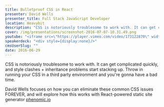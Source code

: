 ```yaml
---
title: Bulletproof CSS in React
presenter: David Wells
presenter_title: Full Stack JavaScript Developer
location: Heavybit
description: "CSS is notoriously troublesome to work with. It can get complicated quickly, and style clashes + inheritance problems start stacking up. Throw in running your CSS in a third party environment and you're gonna have a bad time.  David Wells focuses on how you can eliminate these common CSS issues FOREVER, and will explore how this works with React-powered static site generator phenomic.io"
cover: /img/presentations/screenshot-2016-07-07-10.31.49.png
youtube: "<iframe src=\"https://player.vimeo.com/video/173122870\" width=\"640\" height=\"205\" frameborder=\"0\" webkitallowfullscreen mozallowfullscreen allowfullscreen></iframe> <p><a href=\"https://vimeo.com/173122870\">David Wells: Bulletproof CSS in React</a> from <a href=\"https://vimeo.com/heavybit\">HEAVYBIT</a> on <a href=\"https://vimeo.com\">Vimeo</a>.</p>"
speakerdeck: "<div style={display:none}/>"
cmsUserSlug: ""
date: 2016-06-29 
---
```


CSS is notoriously troublesome to work with. It can get complicated quickly, and style clashes + inheritance problems start stacking up. Throw in running your CSS in a third party environment and you're gonna have a bad time.

David Wells focuses on how you can eliminate these common CSS issues FOREVER, and will explore how this works with React-powered static site generator [phenomic.io](https://phenomic.io/)

